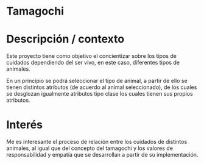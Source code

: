 # Tamagochi

# Descripción / contexto
Este proyecto tiene como objetivo el concientizar sobre los tipos de cuidados dependiendo del ser vivo, en este caso, diferentes tipos de animales.

En un principio se podrá seleccionar el tipo de animal, a partir de ello se tienen distintos atributos (de acuerdo al animal seleccionado), de los cuales se desglozan igualmente atributos tipo clase los cuales tienen sus propios atributos.


# Interés
Me es interesante el proceso de relación entre los cuidados de distintos animales, al igual que del concepto del tamagochi y los valores de responsabilidad y empatía que se desarrollan a partir de su implementación.
